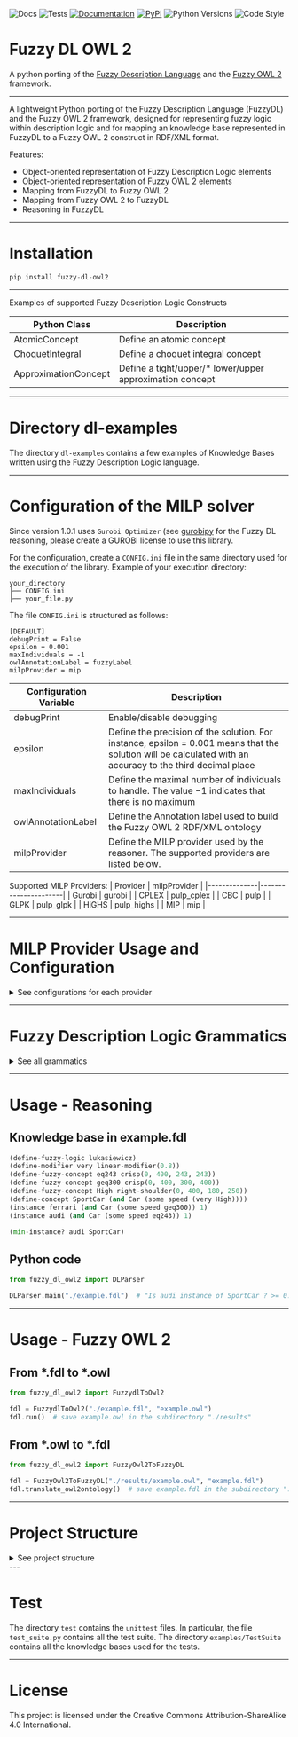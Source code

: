 ![Docs](https://img.shields.io/badge/docs-passing-brightgreen.svg)
![Tests](https://img.shields.io/badge/tests-passing-brightgreen.svg)
[![Documentation](https://img.shields.io/badge/Read%20the%20Docs-8CA1AF?logo=readthedocs&logoColor=white)](https://fuzzy-dl-owl2.readthedocs.io/en/latest)
[![PyPI](https://img.shields.io/pypi/v/fuzzy-dl-owl2.svg)](https://pypi.org/project/fuzzy-dl-owl2/)
![Python Versions](https://img.shields.io/pypi/pyversions/fuzzy-dl-owl2.svg)
![Code Style](https://img.shields.io/badge/code%20style-python-green)


# Fuzzy DL OWL 2
A python porting of the [Fuzzy Description Language](https://www.umbertostraccia.it/cs/software/fuzzyDL/fuzzyDL.html) and the [Fuzzy OWL 2](https://www.umbertostraccia.it/cs/software/FuzzyOWL/index.html) framework.

---

A lightweight Python porting of the Fuzzy Description Language (FuzzyDL) and the Fuzzy OWL 2 framework, designed for representing fuzzy logic within description logic and for mapping an knowledge base represented in FuzzyDL to a Fuzzy OWL 2 construct in RDF/XML format.

Features:
- Object-oriented representation of Fuzzy Description Logic elements
- Object-oriented representation of Fuzzy OWL 2 elements
- Mapping from FuzzyDL to Fuzzy OWL 2
- Mapping from Fuzzy OWL 2 to FuzzyDL
- Reasoning in FuzzyDL

---

# Installation

```python
pip install fuzzy-dl-owl2
```

---

Examples of supported Fuzzy Description Logic Constructs

| Python Class         | Description                       |
|----------------------|-----------------------------------|
| AtomicConcept        | Define an atomic concept          |
| ChoquetIntegral      | Define a choquet integral concept |
| ApproximationConcept | Define a tight/upper/* lower/upper approximation concept |

---

# Directory dl-examples

The directory `dl-examples` contains a few examples of Knowledge Bases written using the Fuzzy Description Logic language.

---

# Configuration of the MILP solver

Since version 1.0.1 uses `Gurobi Optimizer` (see [gurobipy](https://support.gurobi.com/hc/en-us/articles/360044290292-How-do-I-install-Gurobi-for-Python) for the Fuzzy DL reasoning, please create a GUROBI license to use this library.

For the configuration, create a `CONFIG.ini` file in the same directory used for the execution of the library.
Example of your execution directory:
```text
your_directory
├── CONFIG.ini
├── your_file.py
```

The file `CONFIG.ini` is structured as follows:
```text
[DEFAULT]
debugPrint = False
epsilon = 0.001
maxIndividuals = -1
owlAnnotationLabel = fuzzyLabel
milpProvider = mip
```

| Configuration Variable | Description                       |
|----------------------|-----------------------------------|
| debugPrint        | Enable/disable debugging          |
| epsilon | Define the precision of the solution. For instance, epsilon = 0.001 means that the solution will be calculated with an accuracy to the third decimal place |
| maxIndividuals | Define the maximal number of individuals to handle. The value $-1$ indicates that there is no maximum |
| owlAnnotationLabel | Define the Annotation label used to build the Fuzzy OWL 2 RDF/XML ontology |
| milpProvider | Define the MILP provider used by the reasoner. The supported providers are listed below. |

Supported MILP Providers:
| Provider | milpProvider |
|--------------|----------------------|
| Gurobi | gurobi |
| CPLEX | pulp_cplex |
| CBC | pulp |
| GLPK | pulp_glpk |
| HiGHS | pulp_highs |
| MIP | mip |

---

# MILP Provider Usage and Configuration

<details><summary>See configurations for each provider</summary>

## GUROBI

- Install [gurobipy](https://pypi.org/project/gurobipy/):
```python
pip install gurobipy==12.0.0
```
- Download the GUROBI license from their [website](https://www.gurobi.com/solutions/licensing/).
- Add Gurobi to the PATH

## MIP

- Install Python [MIP](https://www.python-mip.com/):
```python
pip install mip==1.16rc0
```

## GLPK

- Install [GLPK](https://www.gnu.org/software/glpk/) v5.0 and [GMP](https://gmplib.org/) v6.3.0
- Install Python [pulp](https://github.com/coin-or/PuLP?tab=readme-ov-file):
```python
pip install pulp==3.2.1
```
- Add GLPK to the PATH

## CBC

- Install [CBC](https://github.com/coin-or/Cbc)
- Install Python [pulp](https://github.com/coin-or/PuLP?tab=readme-ov-file):
```python
pip install pulp==3.2.1
```
- Add CBC to the PATH

## CPLEX

- Install [CPLEX](https://www.ibm.com/it-it/products/ilog-cplex-optimization-studio) v22.11
- Install Python [pulp](https://github.com/coin-or/PuLP?tab=readme-ov-file):
```python
pip install pulp==3.2.1
```
- Add CPLEX to the PATH

## HiGHS

- Install [HiGHS](https://ergo-code.github.io/HiGHS/dev/interfaces/cpp/) v1.10.0
- Install python [pulp](https://github.com/coin-or/PuLP?tab=readme-ov-file):
```python
pip install pulp==3.2.1
```
- Add HiGHS to the PATH

</details>

---

# Fuzzy Description Logic Grammatics

<details><summary>See all grammatics</summary>

## String and Numbers
```python
name    := ["][a-zA-Z_][a-zA-Z0-9_]*["]
numbers := [+-]? [0-9]+(\.[0-9]+)
```

## Define the semantics of the knowledge base
```python
logic           := 'lukasiewicz' | 'zadeh' | 'classical'
define_logic    := '(' 'define-fuzzy-logic' ["] logic ["] ')'
```

## Define truth constants
```python
constant := '(' 'define-truth-constant' name numbers ')'
```

- Example: **(define-truth-constant V 5.3)** defines the truth constant named $V$ with value $5.3$.

## Define modifiers
Modifiers change the membership function of a fuzzy concept.

```python
modifier    := (
    '(' 'define-modifier' name 'linear-modifier' '(' numbers ')' ')'                                    # linear hedge with c > 0
    | '(' 'define-modifier' name 'triangular-modifier' '(' numbers ',' numbers ',' numbers ')' ')'      # triangular function
)
```


## Define concrete fuzzy concepts
```python
concept_type    := (
        'crisp' '(' numbers ',' numbers ',' numbers ',' numbers ')'                         # crisp interval
        | 'left-shoulder' '(' numbers ',' numbers ',' numbers ',' numbers ')'               # left-shoulder function
        | 'right-shoulder' '(' numbers ',' numbers ',' numbers ',' numbers ')'              # right-shoulder function
        | 'triangular' '(' numbers ',' numbers ',' numbers ',' numbers ')'                  # triangular function
        | 'trapezoidal' '(' numbers ',' numbers ',' numbers ',' numbers ',' numbers ')'     # trapezoidal function
        | 'linear' '(' numbers ',' numbers ',' numbers ',' numbers ')'                      # linear function
        | 'modified' '(' name ',' name ')'                                                  # modified datatype
    )
fuzzy_concept   := '(' 'define-fuzzy-concept' name concept_type ')'
```

- Note: the fuzzy concept **modified** applies only to modifiers and datatype restrictions. Example: **(define-fuzzy-concept CONCEPT modified(MOD, F))**, where **CONCEPT** is the name of the created concrete fuzzy concept, **MOD** is the name of an already defined modifier, and **F** is the name of an already defined datatype restriction.

## Define fuzzy numbers
```python
fuzzy_number_range      := '(' 'define-fuzzy-number-range' numbers numbers ')'    # if fuzzy numbers are used, then define the range [k1, k2]
fuzzy_number_expression := (
    name
    | numbers                                   # if fuzzy number is a real number 'n', then it is considered as (n, n, n)
    | '(' numbers ',' numbers ',' numbers ')'
    | '(' 'f+' fuzzy_number_expression+ ')'                            # addition of fuzzy numbers
    | '(' 'f-' fuzzy_number_expression fuzzy_number_expression ')'     # subtraction of fuzzy numbers
    | '(' 'f*' fuzzy_number_expression+ ')'                            # product of fuzzy numbers
    | '(' 'f/' fuzzy_number_expression fuzzy_number_expression ')'     # division of fuzzy numbers
)
fuzzy_number            := '(' 'define-fuzzy-number' name fuzzy_number_expression ')'
```

### Definitions
|Example | | Definition|
| --- | --- | --- |
|(a, b, c) | fuzzy number | (a,b,c)|
|n | real number | (n,n,n) |
|(f+ f1 f2 $\ldots$ fn) | addition | $(\sum_{i = 0}^{n} a_i, \sum_{i = 0}^{n} b_i, \sum_{i = 0}^{n} c_i)$|
|(f- f1 f2) | subtraction | $(a_1−c_2, b_1 − b_2, c_1 − a_2)$ |
|(f* f1 f2 $\ldots$ fn) | product | $(\prod_{i = 0}^{n} a_i, \prod_{i = 0}^{n} b_i, \prod_{i = 0}^{n} c_i)$|
|(f/ f1 f2) | division | $(\frac{a_1}{c_2}, \frac{b_1}{b_2}, \frac{c_1}{a_2})$ |

## Define Features, i.e., functional datatypes
```python
feature         := '(' 'functional' name ')'        # first, define the feature
feature_range   := (
    '(' 'range' name '*integer*' numbers numbers ')'
    | '(' 'range' name '*real*' numbers numbers ')'
    | '(' 'range' name '*string*' ')'
    | '(' 'range' name '*boolean*' ')'
)
```

### Definitions
|Rule|Meaning|
|--------------|----------------------|
|(functional F)                 | Define the feature F|
|(range F ```*integer*``` $k_1$ $k_2$)    | The range of $F$ is an integer number in $[k_1, k_2]$|
|(range F ```*real*``` $k_1$ $k_2$)       | The range of $F$ is a rational number in $[k_1, k_2]$|
|(range F ```*string*```)           | The range of $F$ is a string|
|(range F ```*boolean*```)          | The range of $F$ are booleans|

## Datatype/feature restrictions
```python
# (>= ...) = at least datatype restriction
# (<= ...) = at most datatype restriction
# (= ...)  = exact datatype restriction

restriction_function    := (
    numbers
    | name
    | numbers [*]? restriction_function
    | restriction_function [-] restriction_function
    | (restriction_function [+])+ restriction_function
)
restriction             := '(' ('>=' | '<=', '=') name (name | restriction_function | fuzzy_number) ')'
```

### Definitions
|Restriction|Definition|
| -- | -- |
|$(\mathrm{>=}\ F\ \text{variable})$| ${\mathrm{sup}}_{b \in {\Delta}_D} \[F^\mathcal{I} (x, b) \otimes (b \geq \text{variable})\]$|
|$(\mathrm{<=}\ F\ \text{variable})$| $\mathrm{sup}_{b \in \Delta_D} \[F^\mathcal{I} (x, b) \otimes (b \leq \text{variable})\]$|
|$(=\ F\ \text{variable}) $| $\mathrm{sup}_{b \in \Delta_D} \[F^\mathcal{I} (x, b) \otimes (b = \text{variable})\]$|
|$(\mathrm{>=}\ F\ \text{fuzzy\_number})$|$\mathrm{sup}_{b^\prime, b \in \Delta_D} \[F^\mathcal{I} (x, b) \otimes (b \geq b^\prime) \otimes {\text{fuzzy\_number}(b^\prime)}^\mathcal{I}\]$|
|$(\mathrm{<=}\ F\ \text{fuzzy\_number})$|$\mathrm{sup}_{b^\prime, b \in \Delta_D} \[F^\mathcal{I} (x, b) \otimes (b \leq b^\prime) \otimes {\text{fuzzy\_number}(b^\prime)}^\mathcal{I}\]$|
|$(=\ F\ \text{fuzzy\_number})$|$\mathrm{sup}_{b^\prime, b \in \Delta_D} \[F^\mathcal{I} (x, b) \otimes (b = b^\prime) \otimes {\text{fuzzy\_number}(b^\prime)}^\mathcal{I}\]$|
|$(\mathrm{>=}\ F\ \mathrm{function}(F_1, \ldots, F_n))$|$\mathrm{sup}_{b \in \Delta_D} \[F^\mathcal{I} (x, b) \otimes (b \geq {\mathrm{function}(F_1, \ldots, F_n)}^{\mathcal{I}})\]$|
|$(\mathrm{<=}\ F\ \mathrm{function}(F_1, \ldots, F_n))$|$\mathrm{sup}_{b \in \Delta_D} \[F^\mathcal{I} (x, b) \otimes (b \leq {\mathrm{function}(F_1, \ldots, F_n)}^{\mathcal{I}})\]$|
|$(=\ F\ \mathrm{function}(F_1, \ldots, F_n))$|$\mathrm{sup}_{b \in \Delta_D} \[F^\mathcal{I} (x, b) \otimes (b = {\mathrm{function}(F_1, \ldots, F_n)}^{\mathcal{I}})\]$|

- In datatype restrictions, the variable **variable** has to be declared **(free variable)** before its use in a datatype
restriction, using the **constraints** defined below;
- The value for $b$ has to be in the range $\[k_1,k_2\]$ subset or equivalent to $\[- k_{\infty}, k_{\infty}\]$ of the feature $F$, and the values for **variable**, $\mathbf{function}(F_1, \ldots, F_n)$ and the range of **fuzzy_number** have to be in $\[- k_{\infty}, k_{\infty}\]$, where $k_{\infty}$ is the maximal representable integer (see below for the table);
- In datatype restrictions, the variable **variable** may be replaced with a value, i.e., an integer, a real, a string, or a boolean constant (true, false), depending on the range of the feature $F$.

| MILP Solver | $k_{\infty}$ |
| --- | --- |
| Gurobi | $1000 \cdot ((1 \ll 31) - 1)$ |
| PULP CBC | $(1 \ll 31) - 1$ |
| MIP | $(1 \ll 31) - 1$ |
| PULP GLPK | $(1 \ll 28) - 1$ |
| PULP HiGHS | $(1 \ll 28) - 1$ |
| PULP CPLEX | $(1 \ll 28) - 1$ |

- Note: The value of $k_{\infty}$ is different for some MILP solvers for computational issues. In particular, higher values lead to the accumulation of errors, which can distort the results. The values currently given give the same results for the test files provided.

## Constraints
```python
operator                := '>=' | '<=' | '='
term                    := numbers | name | numbers [*] term | name [*] term
expression              := (term [+])+ term
inequation_constraint   := expression operator numbers
constraints             := '(' 'constraints' (
    inequality_constraint
    | 'binary' name             # binary variable in {0, 1}
    | 'free' name               # continuous variable in (-inf, +inf)
) ')'
```

## Show statements
```python
statements = (
    '(' 'show-concrete-fillers' name+ ')'               # show value of the fillers
    | '(' 'show-concrete-fillers-for' name{2, } ')'     # show value of the fillers for an individual
    | '(' 'show-concrete-instance-for' name{3, } ')'    # show degrees of being the filler of individual instance of a concept
    | '(' 'show-abstract-fillers' name+ ')'             # show fillers and membership to any concept
    | '(' 'show-abstract-fillers-for' name{2, } ')'     # show fillers for an individuals and membership to any concept
    | '(' 'show-concepts' name+ ')'                     # show membership of individuals to any concept
    | '(' 'show-instances' name+ ')'                    # show value of the instances of the listed concepts
    | '(' 'show-variables' name+ ')'                    # show value of the listed variables
    | '(' 'show-language' ')'                           # show language of the KB, from ALC to SHIF(D)
)
```

### Usage
|Statement| Meaning |
| ---- | ---- |
|(show-concrete-fillers $F_1$ $\ldots$ $F_n$) | show value of the fillers of the features $F_i$|
|(show-concrete-fillers-for ind $F_1$ $\ldots$ $F_n$) | show value of the fillers of $F_i$ for the individual 'ind' |
|(show-concrete-instance-for ind $F$ $C_1$ $\ldots$ $C_n$) | show degrees of being the $F$ filler of the individual **ind** instance of $C_i$ |
|(show-abstract-fillers $R_1$ $\ldots$ $R_n$) | show fillers of $R_i$ and membership to any concept |
|(show-abstract-fillers-for ind $R_1$ $\ldots$ $R_n$) | show fillers of $R_i$ for the individual **ind** and membership to any concept |
|(show-concepts $a_1$ $\ldots$ $a_n$) | show membership of the individuals $a_i$ to any concept |
|(show-instances $C_1$ $\ldots$ $C_n$) | show value of the instances of the concepts $C_i$ |
|(show-variables $x_1$ $\ldots$ $x_n$) | show value of the variables $x_i$ |

## Crisp declarations
```python
crisp_concepts  := '(' 'crisp-concept' name+ ')' # the listed concepts are crisp
crisp_roles     := '(' 'crisp-role' name+ ')' # the listed roles are crisp
```

## Fuzzy relations
```python
fuzzy_similarity    := '(' 'define-fuzzy-similarity'   name ')' # fuzzy similarity relation
fuzzy_equivalence   := '(' 'define-fuzzy-equivalence'  name ')' # fuzzy equivalence relation
```

## Concept expressions
```python
concept := (
    '*top*'                                                     # top concept
    | '*bottom*'                                                # bottom concept
    | name                                                      # atomic concept or concrete fuzzy concept
    | restriction                                               # datatype restriction
    | '(' 'and' concept concept ')'                             # concept conjunction
    | '(' 'g-and' concept concept ')'                           # Goedel conjunction
    | '(' 'l-and' concept concept ')'                           # Lukasiewicz conjunction
    | '(' 'or' concept concept ')'                              # concept disjunction
    | '(' 'g-or' concept concept ')'                            # Goedel disjunction
    | '(' 'l-or' concept concept ')'                            # Lukasiewicz disjunction
    | '(' 'not' concept ')'                                     # concept negation
    | '(' 'implies' concept concept ')'                         # concept implication
    | '(' 'g-implies' concept concept ')'                       # Goedel implication
    | '(' 'l-implies' concept concept ')'                       # Lukasiewicz implication
    | '(' 'kd-implies' concept concept ')'                      # Kleene-Dienes implication
    | '(' 'all' name concept ')'                                # universal role restriction
    | '(' 'some' name concept ')'                               # existential role restriction
    | '(' 'some' name name ')'                                  # individual value restriction
    | '(' 'ua' name concept ')'                                 # upper approximation
    | '(' 'lua' name concept ')'                                # loose upper approximation
    | '(' 'tua' name concept ')'                                # tight upper approximation
    | '(' 'la' name concept ')'                                 # lower approximation
    | '(' 'lla' name concept ')'                                # loose lower approximation
    | '(' 'tla' name concept ')'                                # tight lower approximation
    | '(' 'self' concept ')'                                    # local reflexivity concept
    | '(' name concept ')'                                      # modifier applied to concept
    | '(' fuzzy_number ')'                                      # fuzzy number
    | '(' '[' ('>=' | '<=') name ']' concept ')'                # threshold concept
    | '(' numbers concept ')'                                   # weighted concept
    | '(' 'w-sum' ('(' numbers concept ')')+ ')'                # weighted sum concept
    | '(' 'w-max' ('(' numbers concept ')')+ ')'                # weighted max concept
    | '(' 'w-min' ('(' numbers concept ')')+ ')'                # weighted min concept
    | '(' 'w-sum-zero' ('(' numbers concept ')')+ ')'           # weighted sum zero concept
    | '(' 'owa' numbers+ concept+ ')'                           # OWA aggregation operator
    | '(' 'q-owa' name concept+ ')'                             # quantifier-guided OWA
    | '(' 'choquet' numbers+ concept+ ')'                       # Choquet integral
    | '(' 'sugeno' numbers+ concept+ ')'                        # Sugeno integral
    | '(' 'q-sugeno' numbers+ concept+ ')'                      # Quasi-Sugeno integral
    | '(' 'sigma-count' name concept '{' name+ '}' name ')'     # Sigma-count concept
)
```

### Definitions
| Expression | | Definition
| ---- | --- | --- |
|```*top*``` | top concept | $\top\ =\ 1$ |
|```*bottom*``` | bottom concept | $\perp\ =\ 0$ |
| A | atomic concept $A$ | $A^\mathcal{I}(x)$ |
| CFC | concrete fuzzy concept $CFC$ (e.g., crisp, left-shoulder, and so on) | $\mathrm{CFC}^\mathcal{I}(x)$ |
| DR | datatype restriction $DR$ | $\mathrm{DR}^\mathcal{I}(x)$ |
| (and $C_1$ $C_2$) | concept conjunction of $C_1$ and $C_2$ | $C_1^\mathcal{I}(x) \otimes C_2^\mathcal{I}(x)$ |
| (g-and $C_1$ $C_2$) | Goedel conjunction of $C_1$ and $C_2$ | $C_1^\mathcal{I}(x) \otimes_G C_2^\mathcal{I}(x)$ |
| (l-and $C_1$ $C_2$) | Lukasiewicz conjunction of $C_1$ and $C_2$ | $C_1^\mathcal{I}(x) \otimes_L C_2^\mathcal{I}(x)$ |
| (or $C_1$ $C_2$) | concept disjunction of $C_1$ and $C_2$ | $C_1^\mathcal{I}(x) \oplus C_2^\mathcal{I}(x)$ |
| (g-or $C_1$ $C_2$) | Goedel disjunction of $C_1$ and $C_2$ | $C_1^\mathcal{I}(x) \oplus_G C_2^\mathcal{I}(x)$ |
| (l-or $C_1$ $C_2$) | Lukasiewicz disjunction of $C_1$ and $C_2$ | $C_1^\mathcal{I}(x) \oplus_L C_2^\mathcal{I}(x)$ |
| (not $C$) | concept $C$ negation | $\ominus_L C^\mathcal{I}(x)$ |
| (implies $C_1$ $C_2$) | concept implication between $C_1$ and $C_2$ | $C_1^\mathcal{I}(x) \Rightarrow C_2^\mathcal{I}(x)$ |
| (g-implies $C_1$ $C_2$) | Goedel implication between $C_1$ and $C_2$ | $C_1^\mathcal{I}(x) \Rightarrow_G C_2^\mathcal{I}(x)$ |
| (l-implies $C_1$ $C_2$) | Lukasiewicz implication between $C_1$ and $C_2$ | $C_1^\mathcal{I}(x) \Rightarrow_L C_2^\mathcal{I}(x)$ |
| (kd-implies $C_1$ $C_2$) | Kleene-Dienes implication between $C_1$ and $C_2$ | $C_1^\mathcal{I}(x) \Rightarrow_\mathrm{KD} C_2^\mathcal{I}(x)$ |
| (all $R$ $C$) | universal role $R$ restriction for concept $C$ | $\mathrm{inf}_{y \in \Delta^\mathcal{I}}\ \\{ R^\mathcal{I}(x, y) \Rightarrow C^\mathcal{I}(y) \\} $ |
| (some $R$ $C$) | existential role $R$ restriction for concept $C$ | $\mathrm{sup}_{y \in \Delta^\mathcal{I}}\ \\{ R^\mathcal{I}(x, y) \otimes C^\mathcal{I}(y) \\} $ |
| (some $R$ $a$) | individual value restriction for role $R$ and individual $a$ | $R^\mathcal{I}(x, a) $ |
| (ua $s$ $C$) | upper approximation for a fuzzy relation $s$ and individual $a$ | $\mathrm{sup}_{y \in \Delta^\mathcal{I}}\ \\{ s^\mathcal{I}(x, y) \otimes C^\mathcal{I}(y) \\} $ |
| (lua $s$ $C$) | loose upper approximation for a fuzzy relation $s$ and individual $a$ | $\mathrm{sup}\_{z \in X}\ \\{ s^\mathcal{I}(x, z) \otimes \mathrm{sup}\_{y \in \Delta^\mathcal{I}} s^\mathcal{I}(y, z) \otimes C^\mathcal{I}(x) \\}$ |
| (tua $s$ $C$) | tight upper approximation for a fuzzy relation $s$ and individual $a$ | $\mathrm{inf}\_{z \in X}\ \\{ s^\mathcal{I}(x, z) \Rightarrow \mathrm{sup}\_{y \in \Delta^\mathcal{I}} s^\mathcal{I}(y, z) \otimes C^\mathcal{I}(x) \\}$ |
| (la $s$ $C$) | lower approximation for a fuzzy relation $s$ and individual $a$ | $\mathrm{inf}_{y \in \Delta^\mathcal{I}}\ s^\mathcal{I}(x, y) \Rightarrow C^\mathcal{I}(y) $ |
| (lla $s$ $C$) | loose lower approximation for a fuzzy relation $s$ and individual $a$ | $\mathrm{sup}\_{z \in X}\ \\{ s^\mathcal{I}(x, z) \otimes \mathrm{inf}\_{y \in \Delta^\mathcal{I}} s^\mathcal{I}(y, z) \otimes C^\mathcal{I}(x) \\}$ |
| (tla $s$ $C$) | tight lower approximation for a fuzzy relation $s$ and individual $a$ | $\mathrm{inf}\_{z \in X}\ \\{ s^\mathcal{I}(x, z) \Rightarrow \mathrm{inf}\_{y \in \Delta^\mathcal{I}} s^\mathcal{I}(y, z) \otimes C^\mathcal{I}(x) \\}$ |
| (self C) | local reflexivity concept | $C^\mathcal{I}(x)(x, x)$ |
| (MOD C) | modifier MOD applied to concept $C$ | ${f_m}(C^\mathcal{I}(x))$, where $f_m$ is the modifier associated to MOD |
| (FN) | fuzzy number FN | $\mathrm{FM}^\mathcal{I}(x)$ |
| ([>= var ] C) | threshold concept | if $C^\mathcal{I}(x) \geq \mathrm{var}$, then $C^\mathcal{I}(x)$; otherwise $0$|
| ([<= var ] C) | threshold concept | if $C^\mathcal{I}(x) \leq \mathrm{var}$, then $C^\mathcal{I}(x)$; otherwise $0$|
| (n C) | weighted concept C with weight n | $n C^\mathcal{I}(x)$|
| (w-sum ($n_1$ $C_1$) $\ldots$ ($n_k$ $C_k$) ) | weighted sum of concepts | $\sum_{i=1}^{k} n_i C_i^\mathcal{I}(x)$ |
| (w-max ($v_1$ $C_1$) $\ldots$ ($v_k$ $C_k$) ) | weighted max of concepts | $\max_{i=1}^{k} \min \\{v_i, x_i\\}$|
| (w-min ($v_1$ $C_1$) $\ldots$ ($v_k$ $C_k$) ) | weighted min of concepts | $\min_{i=1}^{k} \max \\{1 - v_i, x_i\\}$|
| (w-sum-zero ($n_1$ $C_1$) $\ldots$ ($n_k$ $C_k$) ) | weighted min of concepts | if $C_i^\mathcal{I}(x) = 0$ for some $i \in \\{1, \ldots, k\\}$, then $0$; otherwise $\sum_{i=1}^{k} n_i C_i^\mathcal{I}(x)$|
|(owa ($w_1$, $\ldots$, $w_n$) ($C_1$, $\ldots$, $C_n$) | OWA aggregation operator | $\sum_{i=1}^n w_i y_i $ |
|(q-owa $Q$ ($C_1$, $\ldots$, $C_n$) | quantifier-guided OWA with name $Q$, where $Q$ is a right-shoulder or a linear function | $\sum_{i=1}^n w_i y_i $, where $w_i = Q(\frac{i}{n}) - Q(\frac{i - 1}{n})$|
|(choquet ($w_1$, $\ldots$, $w_n$) ($C_1$, $\ldots$, $C_n$) | Choquet integral | $y_1 w_1 + \sum_{i=2}^n (y_i - y_{i - 1}) w_i $ |
|(sugeno ($v_1$, $\ldots$, $v_n$) ($C_1$, $\ldots$, $C_n$) | Sugeno integral | $\max_{i=1}^n \min \\{y_i, mu_i\\}$ |
|(q-sugeno ($v_1$, $\ldots$, $v_n$) ($C_1$, $\ldots$, $C_n$) | Quasi-Sugeno integral | $\max_{i=1}^n y_i \otimes_L mu_i $|
|(sigma-count $R$ $C$ $\\{a_1\ \ldots\ a_k\\}$ $F_C$ | A Sigma-Count concept with role $R$ and associated to the concept $C$, the individuals $a_i$ and the fuzzy concrete concept $F_C$ | |

- $n_1, \ldots, n_k \in \[0, 1\]$, with $\sum_{i=1}^k\ n_i \leq 1$;
- $w_1, \ldots, w_n \in \[0, 1\]$, with $\sum_{i=1}^n\ w_i = 1$;
- $v_1, \ldots, v_n \in \[0, 1\]$, with $\max_{i=1}^n\ v_i = 1$;
- $y_i$ is the $i$-largest of the $C_i^\mathcal{I}(x)$;
- $ow_i$ is the weight $v_i$ of the $i$-largest of the $C_i^\mathcal{I}(x)$;
- $mu_i$ is defined as follows: $mu_1 = ow_1$, and $mu_i = ow_i \oplus mu_{i - 1}$ for $i \in \\{2, \ldots, n\\}$;
- Fuzzy numbers can only appear in existential, universal and datatype restrictions;
- In threshold concepts **var** may be replaced with $ w \in \[0, 1\] $;
- Fuzzy relations $s$ should be previously defined as fuzzy similarity relation or a fuzzy equivalence relation as **(define-fuzzy-similarity s)** or **(define-fuzzy-equivalence s)**, respectively;
- Fuzzy concrete concept $F_C$ in **sigma-count** concept has to be previously defined as **left-shoulder**, **right-shoulder** or **triangular** concept with **define-fuzzy-concept**.

## Axioms
```python
degree := (
    numbers             # a rational number
    | expression        # a linear expression
    | name              # variable or an already defined truth constant
)
axioms := (
    '(' 'instance' name concept degree? ')'             # concept assertion
    | '(' 'related' name name name degree? ')'          # role assertion
    | '(' 'implies' concept concept numbers? ')'        # General Concept Inclusion (GCI) with degree 'numbers'
    | '(' 'g-implies' concept concept numbers? ')'      # Goedel GCI with degree 'numbers'
    | '(' 'kd-implies' concept concept numbers? ')'     # Kleene-Dienes GCI with degree 'numbers'
    | '(' 'l-implies' concept concept numbers? ')'      # Lukasiewicz GCI with degree 'numbers'
    | '(' 'z-implies' concept concept numbers? ')'      # Zadeh’s set GCI with degree 'numbers'
    | '(' 'define-concept' name concept ')'             # concept definition
    | '(' 'define-primitive-concept' name concept ')'   # concept subsumption
    | '(' 'equivalent-concepts' concept concept ')'     # equivalent concept definition
    | '(' 'disjoint' concept+  ')'                      # concept disjointness
    | '(' 'disjoint-union' concept+ ')'                 # disjoint union of concepts
    | '(' 'range' name concept ')'                      # range restriction of a concept
    | '(' 'domain' name concept ')'                     # domain restriction of a concept
    | '(' 'functional' name ')'                         # functional role
    | '(' 'inverse-functional' name ')'                 # inverse functional role
    | '(' 'reflexive' name ')'                          # reflexive role
    | '(' 'symmetric' name ')'                          # symmetric role
    | '(' 'transitive' name ')'                         # transitive role
    | '(' 'implies-role' name name numbers? ')'         # Role Implication Axiom (RIA)
    | '(' 'inverse' name name ')'                       # inverse role
)
```

### Definitions
| Axiom | Definition |
| ---- | ---- |
| (instance a C d) | $C^\mathcal{I}(a^\mathcal{I}) \geq d $ |
| (related a b R d) | $R^\mathcal{I}(a^\mathcal{I}, b^\mathcal{I}) \geq d $ |
| (implies $C_1$ $C_2$ d) | $\mathrm{inf}\_{x \in \Delta^\mathcal{I}}\ C_1^\mathcal{I}(x) \Rightarrow C_2^\mathcal{I}(x) \geq d$ |
| (g-implies $C_1$ $C_2$ d) | $\mathrm{inf}\_{x \in \Delta^\mathcal{I}}\ C_1^\mathcal{I}(x) \Rightarrow_G C_2^\mathcal{I}(x) \geq d$ |
| (kd-implies $C_1$ $C_2$ d) | $\mathrm{inf}\_{x \in \Delta^\mathcal{I}}\ C_1^\mathcal{I}(x) \Rightarrow_{\mathrm{KD}} C_2^\mathcal{I}(x) \geq d$ |
| (l-implies $C_1$ $C_2$ d) | $\mathrm{inf}\_{x \in \Delta^\mathcal{I}}\ C_1^\mathcal{I}(x) \Rightarrow_{L} C_2^\mathcal{I}(x) \geq d $ |
| (z-implies $C_1$ $C_2$ d) | $\mathrm{inf}\_{x \in \Delta^\mathcal{I}}\ C_1^\mathcal{I}(x) \Rightarrow_Z C_2^\mathcal{I}(x) \geq d$ |
| (define-concept A C) | $\forall_{x \in \Delta^\mathcal{I}}\ A^\mathcal{I}(x) = C^\mathcal{I}(x) $ |
| (define-primitive-concept A C) | $\mathrm{inf}_{x \in \Delta^\mathcal{I}}\ A^\mathcal{I}(x) \leq C^\mathcal{I}(x) $ |
| (equivalent-concepts $C_1$ $C_2$) | $\forall_{x \in \Delta^\mathcal{I}}\ C_1^\mathcal{I}(x) = C_2^\mathcal{I}(x) $ |
| (disjoint $C_1$ $\ldots$ $C_k$) | (implies (g-and $C_i$ $C_j$) ```*bottom*```), i.e., $\forall_{i, j \in \\{1, \ldots, k\\}, i < j}\ (C_i^\mathcal{I}(x) \otimes_G C_j^\mathcal{I}(x)) \Rightarrow \perp$ |
| (disjoint-union $C_1$ $\ldots$ $C_k$) | $C_1 = \bigoplus_{i=2}^k C_i$ and $\forall_{i, j \in \\{1, \ldots, k\\}, i < j}\ (C_i^\mathcal{I}(x) \otimes_G C_j^\mathcal{I}(x)) \Rightarrow \perp$ |
| (range R $C$) | (implies ```*top*``` (all R C)), i.e., $\top \Rightarrow \mathrm{inf}\_{y \in \Delta^\mathcal{I}}\ \\{ R^\mathcal{I}(x, y) \Rightarrow C^\mathcal{I}(y) \\}$ |
| (domain R $C$) | (implies (some R ```*top*```) C), i.e., $\mathrm{sup}\_{y \in \Delta^\mathcal{I}}\ \\{ R^\mathcal{I}(x, y) \otimes \top \\} \Rightarrow C^\mathcal{I}(x)$ |
| (functional R) | $R^\mathcal{I}(a, b) = R^\mathcal{I}(a, c) \rightarrow b = c$ |
| (inverse-functional R) |  $R^\mathcal{I}(b, a) = R^\mathcal{I}(c, a) \rightarrow b = c$ |
| (reflexive R) | $\forall_{a \in \Delta^\mathcal{I}}\ R^\mathcal{I}(a, a) = 1$ |
| (symmetric R) | $\forall_{a, b \in \Delta^\mathcal{I}}\ R^\mathcal{I}(a, b) = R^\mathcal{I}(b, a)$ |
| (transitive R) | $\forall_{a, b \in \Delta^\mathcal{I}}\ R^\mathcal{I}(a, b) \geq \mathrm{sup}_{c \in \Delta^\mathcal{I}} R^\mathcal{I}(a, c) \otimes R^\mathcal{I}(c, b)$ |
| (implies-role $R_1$ $R_2$ d) | $\mathrm{inf}_{x, y \in \Delta^\mathcal{I}}\ R_1^\mathcal{I}(x, y) \Rightarrow_L R_2^\mathcal{I}(x, y) \geq d$ |
| (inverse $R_1$ $R_2$) | $R_1^\mathcal{I} \equiv {(R_2^\mathcal{I})}^{-1}$ |

- Transitive roles cannot be functional.
- In Zadeh logic, $\Rightarrow$ is Zadeh’s set inclusion.

## Queries
```python
queries := (
      '(' 'sat?' ')'                # is Knowledge base consistent?
    | '(' 'max-instance?' name concpet ')'
    | '(' 'min-instance?' name concept ')'
    | '(' 'all-instances?' concept ')'
    | '(' 'max-related?' name name name ')'
    | '(' 'min-related?' name name name')'
    | '(' 'max-subs?' concept concept ')'
    | '(' 'min-subs?' concept concept ')'
    | '(' 'max-g-subs?' concept concept ')'
    | '(' 'min-g-subs?' concept concept ')'
    | '(' 'max-l-subs?' concept concept ')'
    | '(' 'min-l-subs?' concept concept ')'
    | '(' 'max-kd-subs?' concept concept ')'
    | '(' 'min-kd-subs?' concept concept ')'
    | '(' 'max-sat?' concept name? ')'
    | '(' 'min-sat?' concept name? ')'
    | '(' 'max-var?' name ')'
    | '(' 'min-var?' name ')'
    | '(' 'defuzzify-lom?' concept name name ')'    # Defuzzify using the largest of the maxima
    | '(' 'defuzzify-mom?' concept name name ')'    # Defuzzify using the middle of the maxima
    | '(' 'defuzzify-som?' concept name name ')'    # Defuzzify using the smallest of the maxima
    | '(' 'bnp?' name ')'                           # Computes the Best Non-Fuzzy Performance (BNP) of a fuzzy number
)
```

### Definitions
| Query | Definition |
| --- | --- |
| (sat?) | Check if $\mathcal{K}$ is consistent |
| (max-instance? a C) | $\mathrm{sup}\ \\{n \mid \mathcal{K} \models \text{(instance a C n)}\\}$ |
| (min-instance? a C)|  $\mathrm{inf}\ \\{n \mid \mathcal{K} \models \text{(instance a C n)}\\}$ |
| (all-instances? C) | (min-instance? a C) for every individual of $\mathcal{K}$ |
| (max-related? a b R) | $\mathrm{sup}\ \\{n \mid \mathcal{K} \models \text{(related a b R n)} \\}$ |
| (min-related? a b R) | $\mathrm{inf}\ \\{n \mid \mathcal{K} \models \text{(related a b R n)} \\}$ |
| (max-subs? C D) | $\mathrm{sup}\ \\{n \mid \mathcal{K} \models \text{(implies D C n)} \\}$|
| (min-subs? C D) | $\mathrm{inf}\ \\{n \mid \mathcal{K} \models \text{(implies D C n)} \\}$|
| (max-g-subs? C D) | $\mathrm{sup}\ \\{n \mid \mathcal{K} \models \text{(g-implies D C n)} \\}$ |
| (min-g-subs? C D) | $\mathrm{inf}\ \\{n \mid \mathcal{K} \models \text{(g-implies D C n)} \\}$ |
| (max-l-subs? C D) | $\mathrm{sup}\ \\{n \mid \mathcal{K} \models \text{(l-implies D C n)} \\}$ |
| (min-l-subs? C D) | $\mathrm{inf}\ \\{n \mid \mathcal{K} \models \text{(l-implies D C n)} \\}$|
| (max-kd-subs? C D) | $\mathrm{sup}\ \\{n \mid \mathcal{K} \models \text{(kd-implies D C n)} \\}$ |
| (min-kd-subs? C D) | $\mathrm{inf}\ \\{n \mid \mathcal{K} \models \text{(kd-implies D C n)} \\}$ |
| (max-sat? C a) | $\mathrm{sup}\_{\mathcal{I}}\ \mathrm{sup}\_{a \in \Delta^\mathcal{I}}\ C^\mathcal{I}(a)$|
| (min-sat? C a) | $\mathrm{inf}\_{\mathcal{I}}\ \mathrm{inf}\_{a \in \Delta^\mathcal{I}}\ C^\mathcal{I}(a)$|
| (max-var? var) | $\mathrm{sup}\ \\{\text{var} \mid \mathcal{K} \text{ is consistent}\\}$|
| (min-var? var) | $\mathrm{inf}\ \\{\text{var} \mid \mathcal{K} \text{ is consistent}\\}$|
| (defuzzify-lom? C a F) | Defuzzify the value of F using the largest of the maxima |
| (defuzzify-mom? C a F) | Defuzzify the value of F using the middle of the maxima |
| (defuzzify-som? C a F) | Defuzzify the value of F using the smallest of the maxima |
| (bnp? f) | Computes the Best Non-Fuzzy Performance (BNP) of a fuzzy number $f$ |

- In defuzzify queries, the concept $C$ represents several Mamdani/Rules IF-THEN fuzzy rules expressing how to obtain the value of the concrete feature F.

</details>

---

# Usage - Reasoning

## Knowledge base in example.fdl
```python
(define-fuzzy-logic lukasiewicz)
(define-modifier very linear-modifier(0.8))
(define-fuzzy-concept eq243 crisp(0, 400, 243, 243))
(define-fuzzy-concept geq300 crisp(0, 400, 300, 400))
(define-fuzzy-concept High right-shoulder(0, 400, 180, 250))
(define-concept SportCar (and Car (some speed (very High))))
(instance ferrari (and Car (some speed geq300)) 1)
(instance audi (and Car (some speed eq243)) 1)

(min-instance? audi SportCar)
```

## Python code

```python
from fuzzy_dl_owl2 import DLParser

DLParser.main("./example.fdl")  # "Is audi instance of SportCar ? >= 0.92"
```

---

# Usage - Fuzzy OWL 2

## From *.fdl to *.owl

```python
from fuzzy_dl_owl2 import FuzzydlToOwl2

fdl = FuzzydlToOwl2("./example.fdl", "example.owl")
fdl.run()  # save example.owl in the subdirectory "./results"
```

## From *.owl to *.fdl

```python
from fuzzy_dl_owl2 import FuzzyOwl2ToFuzzyDL

fdl = FuzzyOwl2ToFuzzyDL("./results/example.owl", "example.fdl")
fdl.translate_owl2ontology()  # save example.fdl in the subdirectory "./results"
```
---

# Project Structure

<details><summary>See project structure</summary>

```text
fuzzy_dl_owl2
├── __init__.py
├── fuzzydl
│   ├── __init__.py
│   ├── assertion
│   │   ├── __init__.py
│   │   ├── assertion.py
│   │   └── atomic_assertion.py
│   ├── classification_node.py
│   ├── concept
│   │   ├── __init__.py
│   │   ├── all_some_concept.py
│   │   ├── approximation_concept.py
│   │   ├── atomic_concept.py
│   │   ├── choquet_integral.py
│   │   ├── concept.py
│   │   ├── concrete
│   │   │   ├── __init__.py
│   │   │   ├── __pycache__
│   │   │   ├── crisp_concrete_concept.py
│   │   │   ├── fuzzy_concrete_concept.py
│   │   │   ├── fuzzy_number
│   │   │   │   ├── __init__.py
│   │   │   │   └── triangular_fuzzy_number.py
│   │   │   ├── left_concrete_concept.py
│   │   │   ├── linear_concrete_concept.py
│   │   │   ├── modified_concrete_concept.py
│   │   │   ├── right_concrete_concept.py
│   │   │   ├── trapezoidal_concrete_concept.py
│   │   │   └── triangular_concrete_concept.py
│   │   ├── ext_threshold_concept.py
│   │   ├── has_value_concept.py
│   │   ├── implies_concept.py
│   │   ├── interface
│   │   │   ├── __init__.py
│   │   │   ├── __pycache__
│   │   │   ├── has_concept_interface.py
│   │   │   ├── has_concepts_interface.py
│   │   │   ├── has_role_concept_interface.py
│   │   │   ├── has_role_interface.py
│   │   │   ├── has_value_interface.py
│   │   │   └── has_weighted_concepts_interface.py
│   │   ├── modified
│   │   │   ├── __init__.py
│   │   │   ├── linearly_modified_concept.py
│   │   │   ├── modified_concept.py
│   │   │   └── triangularly_modified_concept.py
│   │   ├── negated_nominal.py
│   │   ├── operator_concept.py
│   │   ├── owa_concept.py
│   │   ├── qowa_concept.py
│   │   ├── quasi_sugeno_integral.py
│   │   ├── self_concept.py
│   │   ├── sigma_concept.py
│   │   ├── sigma_count.py
│   │   ├── string_concept.py
│   │   ├── sugeno_integral.py
│   │   ├── threshold_concept.py
│   │   ├── truth_concept.py
│   │   ├── value_concept.py
│   │   ├── weighted_concept.py
│   │   ├── weighted_max_concept.py
│   │   ├── weighted_min_concept.py
│   │   ├── weighted_sum_concept.py
│   │   └── weighted_sum_zero_concept.py
│   ├── concept_equivalence.py
│   ├── concrete_feature.py
│   ├── degree
│   │   ├── __init__.py
│   │   ├── degree_expression.py
│   │   ├── degree_numeric.py
│   │   ├── degree_variable.py
│   │   └── degree.py
│   ├── domain_axiom.py
│   ├── exception
│   │   ├── __init__.py
│   │   ├── fuzzy_ontology_exception.py
│   │   └── inconsistent_ontology_exception.py
│   ├── feature_function.py
│   ├── fuzzydl_to_owl2.py
│   ├── general_concept_inclusion.py
│   ├── individual
│   │   ├── __init__.py
│   │   ├── created_individual.py
│   │   ├── individual.py
│   │   └── representative_individual.py
│   ├── knowledge_base.py
│   ├── label.py
│   ├── milp
│   │   ├── __init__.py
│   │   ├── expression.py
│   │   ├── inequation.py
│   │   ├── milp_helper.py
│   │   ├── show_variables_helper.py
│   │   ├── solution.py
│   │   ├── term.py
│   │   └── variable.py
│   ├── modifier
│   │   ├── __init__.py
│   │   ├── linear_modifier.py
│   │   ├── modifier.py
│   │   └── triangular_modifier.py
│   ├── parser
│   │   ├── __init__.py
│   │   └── dl_parser.py
│   ├── primitive_concept_definition.py
│   ├── query
│   │   ├── __init__.py
│   │   ├── all_instances_query.py
│   │   ├── bnp_query.py
│   │   ├── classification_query.py
│   │   ├── defuzzify
│   │   │   ├── __init__.py
│   │   │   ├── defuzzify_query.py
│   │   │   ├── lom_defuzzify_query.py
│   │   │   ├── mom_defuzzify_query.py
│   │   │   └── som_defuzzify_query.py
│   │   ├── instance_query.py
│   │   ├── kb_satisfiable_query.py
│   │   ├── max
│   │   │   ├── __init__.py
│   │   │   ├── max_instance_query.py
│   │   │   ├── max_query.py
│   │   │   ├── max_related_query.py
│   │   │   ├── max_satisfiable_query.py
│   │   │   └── max_subsumes_query.py
│   │   ├── min
│   │   │   ├── __init__.py
│   │   │   ├── min_instance_query.py
│   │   │   ├── min_query.py
│   │   │   ├── min_related_query.py
│   │   │   ├── min_satisfiable_query.py
│   │   │   └── min_subsumes_query.py
│   │   ├── query.py
│   │   ├── related_query.py
│   │   ├── satisfiable_query.py
│   │   └── subsumption_query.py
│   ├── range_axiom.py
│   ├── relation.py
│   ├── restriction
│   │   ├── __init__.py
│   │   ├── has_value_restriction.py
│   │   └── restriction.py
│   ├── role_parent_with_degree.py
│   └── util
│       ├── __init__.py
│       ├── config_reader.py
│       ├── constants.py
│       ├── util.py
│       └── utils.py
└── fuzzyowl2
    ├── __init__.py
    ├── fuzzyowl2_to_fuzzydl.py
    ├── fuzzyowl2.py
    ├── owl_types
    │   ├── __init__.py
    │   ├── choquet_concept.py
    │   ├── concept_definition.py
    │   ├── fuzzy_datatype.py
    │   ├── fuzzy_modifier.py
    │   ├── fuzzy_nominal_concept.py
    │   ├── fuzzy_property.py
    │   ├── left_shoulder_function.py
    │   ├── linear_function.py
    │   ├── linear_modifier.py
    │   ├── modified_concept.py
    │   ├── modified_function.py
    │   ├── modified_property.py
    │   ├── owa_concept.py
    │   ├── property_definition.py
    │   ├── qowa_concept.py
    │   ├── quasi_sugeno_concept.py
    │   ├── right_shoulder_function.py
    │   ├── sugeno_concept.py
    │   ├── trapezoidal_function.py
    │   ├── triangular_function.py
    │   ├── triangular_modifer.py
    │   ├── weighted_concept.py
    │   ├── weighted_max_concept.py
    │   ├── weighted_min_concept.py
    │   ├── weighted_sum_concept.py
    │   └── weighted_sum_zero_concept.py
    ├── parser
    │   ├── __init__.py
    │   ├── owl2_parser.py
    │   └── owl2_xml_parser.py
    └── util
        ├── __init__.py
        ├── constants.py
        └── fuzzy_xml.py
```

</details>
---

# Test

The directory `test` contains the `unittest` files. In particular, the file `test_suite.py` contains all the test suite.
The directory `examples/TestSuite` contains all the knowledge bases used for the tests.

---

# License

This project is licensed under the Creative Commons Attribution-ShareAlike 4.0 International.
